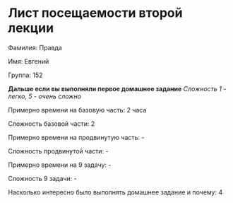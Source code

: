 # Лист посещаемости второй лекции

Фамилия: Правда

Имя: Евгений

Группа: 152

**Дальше если вы выполняли первое домашнее задание**
*Сложность 1 - легко, 5 - очень сложно*

Примерно времени на базовую часть: 2 часа

Сложность базовой части: 2

Примерно времени на продвинутую часть: -

Сложность продвинутой части: -

Примерно времени на 9 задачу: -

Сложность 9 задачи: -

Насколько интересно было выполнять домашнее задание и почему: 4
